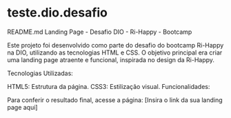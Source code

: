 # teste.dio.desafio

README.md
Landing Page - Desafio DIO - Ri-Happy - Bootcamp 

Este projeto foi desenvolvido como parte do desafio do bootcamp Ri-Happy na DIO, utilizando as tecnologias HTML e CSS. O objetivo principal era criar uma landing page atraente e funcional, inspirada no design da Ri-Happy.

Tecnologias Utilizadas:

HTML5: Estrutura da página.
CSS3: Estilização visual.
Funcionalidades:

Para conferir o resultado final, acesse a página: [Insira o link da sua landing page aqui]

